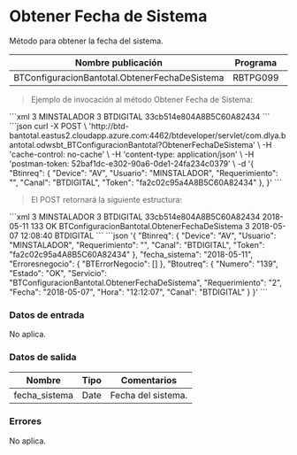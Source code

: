 # Obtener Fecha de Sistema 

Método para obtener la fecha del sistema. 

Nombre publicación | Programa | Global/País 
--------- | ----------- | ----------- 
BTConfiguracionBantotal.ObtenerFechaDeSistema | RBTPG099 | Global 

> Ejemplo de invocación al método Obtener Fecha de Sistema: 

<code-group> 
<code-block title="XML" active> 
```xml 
<soapenv:Envelope xmlns:soapenv="http://schemas.xmlsoap.org/soap/envelope/" xmlns:bts="http://uy.com.dlya.bantotal/BTSOA/"> 
   <soapenv:Header/> 
   <soapenv:Body> 
      <bts:BTConfiguracionBantotal.ObtenerFechaDeSistema> 
         <bts:Btinreq> 
            <bts:Device>3</bts:Device> 
            <bts:Usuario>MINSTALADOR</bts:Usuario> 
            <bts:Requerimiento>3</bts:Requerimiento> 
            <bts:Canal>BTDIGITAL</bts:Canal> 
            <bts:Token>33cb514e804A8B5C60A82434</bts:Token> 
         </bts:Btinreq> 
      </bts:BTConfiguracionBantotal.ObtenerFechaDeSistema> 
   </soapenv:Body> 
</soapenv:Envelope> 
``` 
</code-block> 

<code-block title="JSON"> 
```json 
curl -X POST \ 
  'http://btd-bantotal.eastus2.cloudapp.azure.com:4462/btdeveloper/servlet/com.dlya.bantotal.odwsbt_BTConfiguracionBantotal?ObtenerFechaDeSistema' \ 
  -H 'cache-control: no-cache' \ 
  -H 'content-type: application/json' \ 
  -H 'postman-token: 52baf1dc-e302-90a6-0de1-24fa234c0379' \ 
  -d '{ 
	"Btinreq": { 
		"Device": "AV", 
		"Usuario": "MINSTALADOR", 
		"Requerimiento": "", 
		"Canal": "BTDIGITAL", 
		"Token": "fa2c02c95a4A8B5C60A82434" 
	}, 
}' 
``` 
</code-block> 
</code-group> 

> El POST retornará la siguiente estructura: 

<code-group> 
<code-block title="XML" active> 
```xml 
<SOAP-ENV:Envelope xmlns:SOAP-ENV="http://schemas.xmlsoap.org/soap/envelope/" xmlns:xsd="http://www.w3.org/2001/XMLSchema" xmlns:SOAP-ENC="http://schemas.xmlsoap.org/soap/encoding/" xmlns:xsi="http://www.w3.org/2001/XMLSchema-instance"> 
   <SOAP-ENV:Body> 
      <BTConfiguracionBantotal.ObtenerFechaDeSistemaResponse xmlns="http://uy.com.dlya.bantotal/BTSOA/"> 
         <Btinreq> 
            <Device>3</Device> 
            <Usuario>MINSTALADOR</Usuario> 
            <Requerimiento>3</Requerimiento> 
            <Canal>BTDIGITAL</Canal> 
            <Token>33cb514e804A8B5C60A82434</Token> 
         </Btinreq> 
         <fecha_sistema>2018-05-11</fecha_sistema> 
         <Erroresnegocio></Erroresnegocio> 
         <Btoutreq> 
            <Numero>133</Numero> 
            <Estado>OK</Estado> 
            <Servicio>BTConfiguracionBantotal.ObtenerFechaDeSistema</Servicio> 
            <Requerimiento>3</Requerimiento> 
            <Fecha>2018-05-07</Fecha> 
            <Hora>12:08:40</Hora> 
            <Canal>BTDIGITAL</Canal> 
         </Btoutreq> 
      </BTConfiguracionBantotal.ObtenerFechaDeSistemaResponse> 
   </SOAP-ENV:Body> 
</SOAP-ENV:Envelope> 
``` 
</code-block> 

<code-block title="JSON"> 
```json 
'{ 
	"Btinreq": { 
		"Device": "AV", 
		"Usuario": "MINSTALADOR", 
		"Requerimiento": "", 
		"Canal": "BTDIGITAL", 
		"Token": "fa2c02c95a4A8B5C60A82434" 
	}, 
    "fecha_sistema": "2018-05-11", 
    "Erroresnegocio": { 
        "BTErrorNegocio": [] 
    }, 
    "Btoutreq": { 
        "Numero": "139", 
        "Estado": "OK", 
        "Servicio": "BTConfiguracionBantotal.ObtenerFechaDeSistema", 
        "Requerimiento": "2", 
        "Fecha": "2018-05-07", 
        "Hora": "12:12:07", 
        "Canal": "BTDIGITAL" 
    } 
}' 
``` 
</code-block> 
</code-group>  

### Datos de entrada 

No aplica. 

### Datos de salida 

Nombre | Tipo | Comentarios 
--------- | ----------- | ----------- 
fecha_sistema | Date | Fecha del sistema. 

### Errores 

No aplica. 

 
